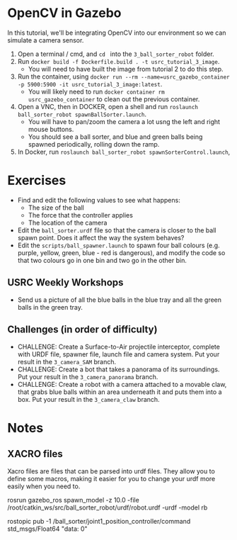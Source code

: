 # OpenCV in Gazebo

In this tutorial, we'll be integrating OpenCV into our environment so we can simulate a camera sensor.

1. Open a terminal / cmd, and `cd ` into the `3_ball_sorter_robot` folder. 
3. Run `docker build -f Dockerfile.build . -t usrc_tutorial_3_image`.
    - You will need to have built the image from tutorial 2 to do this step.
4. Run the container, using `docker run --rm --name=usrc_gazebo_container -p 5900:5900 -it usrc_tutorial_3_image:latest`.
    - You will likely need to run `docker container rm usrc_gazebo_container` to clean out the previous container.
5. Open a VNC, then in DOCKER, open a shell and run `roslaunch ball_sorter_robot spawnBallSorter.launch`.
    - You will have to pan/zoom the camera a lot usng the left and right mouse buttons.
    - You should see a ball sorter, and blue and green balls being spawned periodically, rolling down the ramp.
6. In Docker, run `roslaunch ball_sorter_robot spawnSorterControl.launch`, 

# Exercises
- Find and edit the following values to see what happens:
    - The size of the ball
    - The force that the controller applies
    - The location of the camera
- Edit the `ball_sorter.urdf` file so that the camera is closer to the ball spawn point. Does it affect the way the system behaves? 
- Edit the `scripts/ball_spawner.launch` to spawn four ball colours (e.g. purple, yellow, green, blue - red is dangerous), and modify the code so that two colours go in one bin and two go in the other bin.

## USRC Weekly Workshops
- Send us a picture of all the blue balls in the blue tray and all the green balls in the green tray.

## Challenges (in order of difficulty)
- CHALLENGE: Create a Surface-to-Air projectile interceptor, complete with URDF file, spawner file, launch file and camera system. Put your result in the `3_camera_SAM` branch.
- CHALLENGE: Create a bot that takes a panorama of its surroundings. Put your result in the `3_camera_panorama` branch.
- CHALLENGE: Create a robot with a camera attached to a movable claw, that grabs blue balls within an area underneath it and puts them into a box. Put your result in the `3_camera_claw` branch.

# Notes
## XACRO files
Xacro files are files that can be parsed into urdf files. They allow you to define some macros, making it easier for you to change your urdf more easily when you need to.


rosrun gazebo_ros spawn_model -z 10.0 -file /root/catkin_ws/src/ball_sorter_robot/urdf/robot.urdf -urdf -model rb

rostopic pub -1 /ball_sorter/joint1_position_controller/command std_msgs/Float64 "data: 0"

